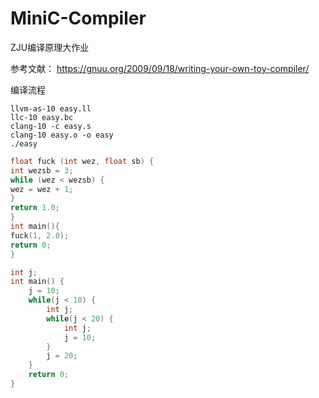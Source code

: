 # MiniC-Compiler
ZJU编译原理大作业

参考文献：
https://gnuu.org/2009/09/18/writing-your-own-toy-compiler/

编译流程
```
llvm-as-10 easy.ll
llc-10 easy.bc
clang-10 -c easy.s 
clang-10 easy.o -o easy
./easy
```

``` c
float fuck (int wez, float sb) {
int wezsb = 3;
while (wez < wezsb) {
wez = wez + 1;
}
return 1.0;
}
int main(){
fuck(1, 2.0);
return 0;
}
```

``` c
int j;
int main() {
	j = 10;
	while(j < 10) {
		int j;
		while(j < 20) {
			int j;
			j = 10;
		}
		j = 20;
	}
	return 0;
}
```

